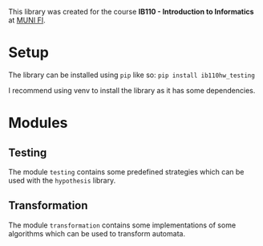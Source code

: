 This library was created for the course **IB110 - Introduction to Informatics** at [MUNI FI](https://www.fi.muni.cz/).

# Setup
The library can be installed using `pip` like so:
```pip install ib110hw_testing```

I recommend using venv to install the library as it has some dependencies.

# Modules
## Testing
The module `testing` contains some predefined strategies which can be used with the `hypothesis` library. 

## Transformation
The module `transformation` contains some implementations of some algorithms which can be used to transform automata. 
